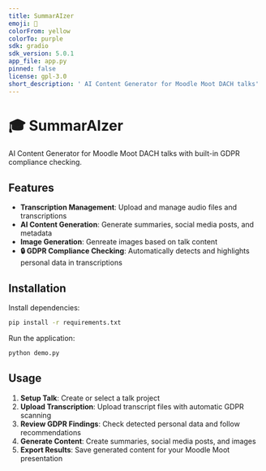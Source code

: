 ```yaml
---
title: SummarAIzer
emoji: 💬
colorFrom: yellow
colorTo: purple
sdk: gradio
sdk_version: 5.0.1
app_file: app.py
pinned: false
license: gpl-3.0
short_description: ' AI Content Generator for Moodle Moot DACH talks'
---
```


# 🎓 SummarAIzer

AI Content Generator for Moodle Moot DACH talks with built-in GDPR compliance checking.

## Features

- **Transcription Management**: Upload and manage audio files and transcriptions
- **AI Content Generation**: Generate summaries, social media posts, and metadata
- **Image Generation**: Genreate images based on talk content
- **🔒 GDPR Compliance Checking**: Automatically detects and highlights personal data in transcriptions

## Installation

Install dependencies:

```bash
pip install -r requirements.txt
```

Run the application:

```bash
python demo.py
```

## Usage

1. **Setup Talk**: Create or select a talk project
2. **Upload Transcription**: Upload transcript files with automatic GDPR scanning
3. **Review GDPR Findings**: Check detected personal data and follow recommendations
4. **Generate Content**: Create summaries, social media posts, and images
5. **Export Results**: Save generated content for your Moodle Moot presentation
